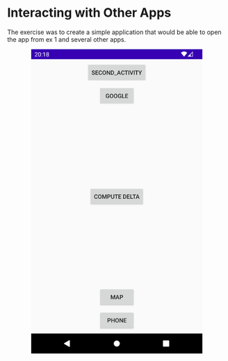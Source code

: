 # Interacting with Other Apps

The exercise was to create a simple application that would be able to open the app from ex 1 and several other apps.

<p align="center">
    <img src="https://github.com/ZdrzalikPrzemyslaw/Systemy_Mobilne/blob/main/.github/Ex_2.png"
     alt="Approximation plot" height="700"/>
